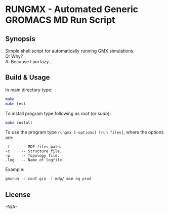 # RUNGMX - Automated Generic GROMACS MD Run Script

## Synopsis
Simple shell script for automatically running GMX simulations.  
Q: Why?  
A: Because I am lazy...

## Build & Usage
In main directory type:
```bash
make
make test
```
To install program type following as *root* (or *sudo*):
```bash
make install
```
To use the program type `rungmx [-options] [run files]`, where the options are:
```
-f     -- MDP files path.
-c     -- Structure file.
-p     -- Topology file.
-log   -- Name of logfile.
```
Example:  
```bash
gmxrun -c conf.gro -f mdp/ min eq prod
```

## License
-N/A-
